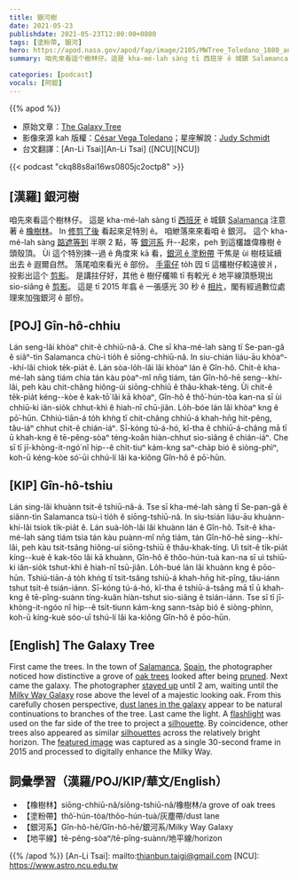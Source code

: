 ```yaml
---
title: 銀河樹
date: 2021-05-23
publishdate: 2021-05-23T12:00:00+0800
tags: [塗粉帶, 銀河]
hero: https://apod.nasa.gov/apod/fap/image/2105/MWTree_Toledano_1080_annotated.jpg
summary: 咱先來看這个樹林仔。這是 kha-mé-lah sàng tī 西班牙 ê 城鎮 Salamanca 注意著 ê 橡樹林。

categories: [podcast]
vocals: [阿錕]
---
```


{{% apod %}}

- 原始文章：[The Galaxy Tree](https://apod.nasa.gov/apod/ap210523.html)
- 影像來源 kah 版權：[César Vega Toledano](mailto:cvegtol@gmail.com)；星座解說：[Judy Schmidt](http://geckzilla.com/)
- 台文翻譯：[An-Li Tsai][An-Li Tsai] ([NCU][NCU])

{{< podcast "ckq88s8ai16ws0805jc2octp8" >}}

## [漢羅] 銀河樹

咱先來看這个樹林仔。
這是 kha-mé-lah sàng tī [西班牙][Spain] ê 城鎮 [Salamanca][Salamanca] 注意著 ê [橡樹林][oak trees]。
In [修剪了後][pruned] 看起來足特別 ê。
咱紲落來來看咱 ê 銀河。
這个 kha-mé-lah sàng [踮遮等到][stayed up] 半暝 2 點，等 [銀河系][Milky Way Galaxy] 升--起來，peh 到這欉雄偉橡樹 ê 頭殼頂。
Ùi 這个特別揀--過 ê 角度來 kā 看，[銀河 ê 塗粉帶][dust lanes in the galaxy] 干焦是 ùi 樹枝延續出去 ê 遐爾自然。
落尾咱來看光 ê 部份。
[手電仔][flashlight] to̍h 囥 tī 這欉樹仔較遠彼爿，投影出這个 [剪影][silhouette]。
是講拄仔好，其他 ê 樹仔欉嘛 tī 有較光 ê 地平線頂懸現出 sio-siâng ê [剪影][silhouettes]。
這是 tī 2015 年翕 ê 一張感光 30 秒 ê [相片][featured image]，閣有經過數位處理來加強銀河 ê 部份。


## [POJ] Gîn-hô-chhiu

Lán seng-lâi khòaⁿ chit-ê chhiū-nâ-á.
Che sī kha-mé-lah sàng tī Se-pan-gâ ê siâⁿ-tìn Salamanca chù-ì tio̍h ê siōng-chhiū-nâ.
In siu-chián liáu-āu khòaⁿ--khí-lâi chiok te̍k-pia̍t ê.
Lán sòa-lo̍h-lâi lâi khòaⁿ lán ê Gîn-hô.
Chit-ê kha-mé-lah sàng tiám chia tán kàu pòaⁿ-mî nn̄g tiám, tán Gîn-hô-hē seng--khí-lâi, peh kàu chit-châng hiông-úi siōng-chhiū ê thâu-khak-téng.
Ùi chit-ê te̍k-pia̍t kéng--kòe ê kak-tō͘ lâi kā khòaⁿ, Gîn-hô ê thô͘-hún-tòa kan-na sī ùi chhiū-ki iân-sio̍k chhut-khì ê hiah-nī chū-jiân.
Lo̍h-bóe lán lâi khòaⁿ kng ê pō͘-hūn.
Chhiú-tiān-á to̍h khǹg tī chit-châng chhiū-á khah-hn̄g hit-pêng, tâu-iáⁿ chhut chit-ê chián-iáⁿ.
Sī-kóng tú-á-hó, kî-tha ê chhiū-á-châng mā tī ū khah-kng ê tē-pêng-sòaⁿ téng-koân hiàn-chhut sio-siâng ê chián-iáⁿ.
Che sī tī jī-khòng-it-ngó͘ nî hip--ê chi̍t-tiuⁿ kám-kng saⁿ-cha̍p bió ê siòng-phìⁿ, koh-ū kéng-kòe só͘-ūi chhú-lí lâi ka-kiông Gîn-hô ê pō͘-hūn.

## [KIP] Gîn-hô-tshiu

Lán sing-lâi khuànn tsit-ê tshiū-nâ-á.
Tse sī kha-mé-lah sàng tī Se-pan-gâ ê siânn-tìn Salamanca tsù-ì tio̍h ê siōng-tshiū-nâ.
In siu-tsián liáu-āu khuànn-khí-lâi tsiok ti̍k-pia̍t ê.
Lán suà-lo̍h-lâi lâi khuànn lán ê Gîn-hô.
Tsit-ê kha-mé-lah sàng tiám tsia tán kàu puànn-mî nn̄g tiám, tán Gîn-hô-hē sing--khí-lâi, peh kàu tsit-tsâng hiông-uí siōng-tshiū ê thâu-khak-tíng.
Uì tsit-ê ti̍k-pia̍t kíng--kuè ê kak-tōo lâi kā khuànn, Gîn-hô ê thôo-hún-tuà kan-na sī uì tshiū-ki iân-sio̍k tshut-khì ê hiah-nī tsū-jiân.
Lo̍h-bué lán lâi khuànn kng ê pōo-hūn.
Tshiú-tiān-á to̍h khǹg tī tsit-tsâng tshiū-á khah-hn̄g hit-pîng, tâu-iánn tshut tsit-ê tsián-iánn.
Sī-kóng tú-á-hó, kî-tha ê tshiū-á-tsâng mā tī ū khah-kng ê tē-pîng-suànn tíng-kuân hiàn-tshut sio-siâng ê tsián-iánn.
Tse sī tī jī-khòng-it-ngóo nî hip--ê tsi̍t-tiunn kám-kng sann-tsa̍p bió ê siòng-phìnn, koh-ū kíng-kuè sóo-uī tshú-lí lâi ka-kiông Gîn-hô ê pōo-hūn.

## [English] The Galaxy Tree

First came the trees. In the town of [Salamanca][Salamanca], [Spain][Spain], the photographer noticed how distinctive a grove of [oak trees][oak trees] looked after being [pruned][pruned]. Next came the galaxy. The photographer [stayed up][stayed up] until 2 am, waiting until the [Milky Way Galaxy][Milky Way Galaxy] rose above the level of a majestic looking oak. From this carefully chosen perspective, [dust lanes in the galaxy][dust lanes in the galaxy] appear to be natural continuations to branches of the tree. Last came the light. A [flashlight][flashlight] was used on the far side of the tree to project a [silhouette][silhouette]. By coincidence, other trees also appeared as similar [silhouettes][silhouettes] across the relatively bright horizon. The [featured image][featured image] was captured as a single 30-second frame in 2015 and processed to digitally enhance the Milky Way.

## 詞彙學習（漢羅/POJ/KIP/華文/English）

- 【橡樹林】siōng-chhiū-nâ/siōng-tshiū-nâ/橡樹林/a grove of oak trees
- 【塗粉帶】thô͘-hún-tòa/thôo-hún-tuà/灰塵帶/dust lane
- 【銀河系】Gîn-hô-hē/Gîn-hô-hē/銀河系/Milky Way Galaxy
- 【地平線】tē-pêng-sòaⁿ/tē-pîng-suànn/地平線/horizon


{{% /apod %}}
[An-Li Tsai]: mailto:thianbun.taigi@gmail.com
[NCU]: https://www.astro.ncu.edu.tw

[copyright]: https://apod.nasa.gov/apod/fap/lib/about_apod.html#srapply

[Salamanca]:https://youtu.be/wSmqtd1Iqn4
[Spain]:https://en.wikipedia.org/wiki/Spain
[oak trees]:https://youtu.be/WlD2ircqM60
[pruned]:https://www.youtube.com/watch?v=HOUmwURwl1M
[stayed up]:https://media1.tenor.com/images/944b4dda3cc83af427dabfa49a635af3/tenor.gif?itemid=5551196
[Milky Way Galaxy]:https://solarsystem.nasa.gov/resources/285/the-milky-way-galaxy/
[dust lanes in the galaxy]:https://apod.nasa.gov/apod/ap140724.html
[flashlight]:http://www.energizer.com/about-flashlights/how-does-a-flashlight-work
[silhouette]:https://apod.nasa.gov/apod/ap140803.html
[silhouettes]:https://apod.nasa.gov/apod/ap120528.html
[featured image]:https://youtu.be/wXVnLcJnN0g
